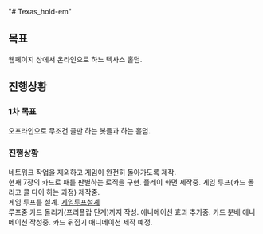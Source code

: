 "# Texas_hold-em"
## 목표
웹페이지 상에서 온라인으로 하느 텍사스 홀덤.
## 진행상황
### 1차 목표
오프라인으로 무조건 콜만 하는 봇들과 하는 홀덤.
### 진행상황
네트워크 작업을 제외하고 게임이 완전히 돌아가도록 제작. \
현재 7장의 카드로 패를 판별하는 로직을 구현. 플레이 화면 제작중. 게임 루프(카드 돌리고 콜 다이 하는 과정) 제작중. \
게임 루프를 설계. [게임루프설계](./game_loop.md) \
루프중 카드 돌리기(프리플랍 단계)까지 작성. 애니메이션 효과 추가중. 카드 분배 에니메이션 작성중. 카드 뒤집기 애니메이션 제작 예정.
